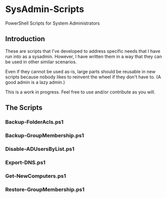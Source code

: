 # SysAdmin-Scripts

PowerShell Scripts for System Administrators

## Introduction

These are scripts that I've developed to address specific needs that I have run into as a sysadmin. However, I have written them in a way that they can be used in other similar scenarios.

Even if they cannot be used as-is, large parts should be reusable in new scripts because nobody likes to reinvent the wheel if they don't have to. (A good admin is a lazy admin.)

This is a work in progress. Feel free to use and/or contribute as you will.

## The Scripts

### Backup-FolderAcls.ps1

### Backup-GroupMembership.ps1

### Disable-ADUsersByList.ps1

### Export-DNS.ps1

### Get-NewComputers.ps1

### Restore-GroupMembership.ps1
